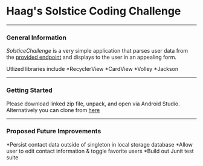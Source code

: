 # Haag's Solstice Coding Challenge 

---

### General Information

*SolsticeChallenge* is a very simple application that parses user data from the [provided endpoint](https://s3.amazonaws.com/technical-challenge/Contacts_v2.json) and displays to the user in an appealing form. 

Utlized libraries include 
*RecyclerView
*CardView
*Volley
*Jackson 

---

### Getting Started

Please download linked zip file, unpack, and open via Android Studio. Alternatively you can clone from [here](https://github.com/ahclipse/SolsticeChallenge)

---

### Proposed Future Improvements
*Persist contact data outside of singleton in local storage database
*Allow user to edit contact information & toggle favorite users 
*Build out Junit test suite 